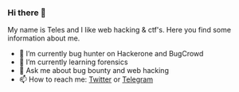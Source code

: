 ### Hi there 👋
My name is Teles and I like web hacking & ctf's. Here you find some information about me.
- 🔭 I’m currently bug hunter on Hackerone and BugCrowd
- 🌱 I’m currently learning forensics 
- 💬 Ask me about bug bounty and web hacking
- 📫 How to reach me: [Twitter](https://twitter.com/0xTeles) or [Telegram](https://t.me/t3l3s)

